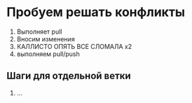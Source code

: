 # Пробуем решать конфликты

1. Выполняет pull
3. Вносим изменения
4. КАЛЛИСТО ОПЯТЬ ВСЕ СЛОМАЛА x2
5. выполняем pull/push

## Шаги для отдельной ветки

1. ...